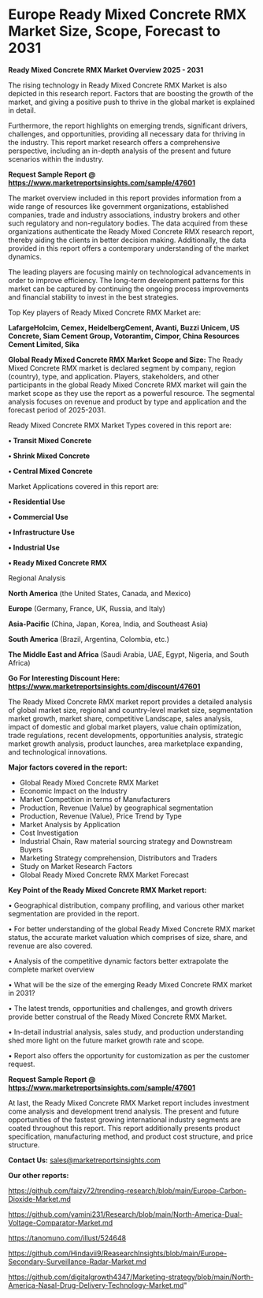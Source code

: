 # Europe Ready Mixed Concrete RMX Market Size, Scope, Forecast to 2031

<Strong> Ready Mixed Concrete RMX Market Overview 2025 - 2031</strong>

The rising technology in Ready Mixed Concrete RMX Market is also depicted in this research report. Factors that are boosting the growth of the market, and giving a positive push to thrive in the global market is explained in detail.

Furthermore, the report highlights on emerging trends, significant drivers, challenges, and opportunities, providing all necessary data for thriving in the industry. This report market research offers a comprehensive perspective, including an in-depth analysis of the present and future scenarios within the industry.

<strong>Request Sample Report @ <a href=https://www.marketreportsinsights.com/sample/47601>https://www.marketreportsinsights.com/sample/47601</a></strong>

The market overview included in this report provides information from a wide range of resources like government organizations, established companies, trade and industry associations, industry brokers and other such regulatory and non-regulatory bodies. The data acquired from these organizations authenticate the Ready Mixed Concrete RMX research report, thereby aiding the clients in better decision making. Additionally, the data provided in this report offers a contemporary understanding of the market dynamics.

The leading players are focusing mainly on technological advancements in order to improve efficiency. The long-term development patterns for this market can be captured by continuing the ongoing process improvements and financial stability to invest in the best strategies.

Top Key players of Ready Mixed Concrete RMX Market are:

<strong>LafargeHolcim, Cemex, HeidelbergCement, Avanti, Buzzi Unicem, US Concrete, Siam Cement Group, Votorantim, Cimpor, China Resources Cement Limited, Sika</strong>

<strong><b>Global Ready Mixed Concrete RMX Market Scope and Size:</b></strong>
The Ready Mixed Concrete RMX market is declared segment by company, region (country), type, and application. Players, stakeholders, and other participants in the global Ready Mixed Concrete RMX market will gain the market scope as they use the report as a powerful resource. The segmental analysis focuses on revenue and product by type and application and the forecast period of 2025-2031.

Ready Mixed Concrete RMX Market Types covered in this report are:

<strong>•  Transit Mixed Concrete

•  Shrink Mixed Concrete

•  Central Mixed Concrete</strong>

Market Applications covered in this report are:

<strong>•  Residential Use

•  Commercial Use

•  Infrastructure Use

•  Industrial Use

•  Ready Mixed Concrete RMX</strong> 

Regional Analysis

<strong>North America</strong> (the United States, Canada, and Mexico)

<strong>Europe</strong> (Germany, France, UK, Russia, and Italy)

<strong>Asia-Pacific</strong> (China, Japan, Korea, India, and Southeast Asia)

<strong>South America</strong> (Brazil, Argentina, Colombia, etc.)

<strong>The Middle East and Africa</strong> (Saudi Arabia, UAE, Egypt, Nigeria, and South Africa)

<strong>Go For Interesting Discount Here: <a href=https://www.marketreportsinsights.com/discount/47601>https://www.marketreportsinsights.com/discount/47601</a></strong>

The Ready Mixed Concrete RMX market report provides a detailed analysis of global market size, regional and country-level market size, segmentation market growth, market share, competitive Landscape, sales analysis, impact of domestic and global market players, value chain optimization, trade regulations, recent developments, opportunities analysis, strategic market growth analysis, product launches, area marketplace expanding, and technological innovations.

<strong><b>Major factors covered in the report:</b></strong>
<ul>
  <li>Global Ready Mixed Concrete RMX Market </li>
  <li>Economic Impact on the Industry</li>
  <li>Market Competition in terms of Manufacturers</li>
  <li>Production, Revenue (Value) by geographical segmentation</li>
  <li>Production, Revenue (Value), Price Trend by Type</li>
  <li>Market Analysis by Application</li>
  <li>Cost Investigation</li>
  <li>Industrial Chain, Raw material sourcing strategy and Downstream Buyers</li>
  <li>Marketing Strategy comprehension, Distributors and Traders</li>
  <li>Study on Market Research Factors</li>
  <li>Global Ready Mixed Concrete RMX Market Forecast</li>
</ul>

<strong><b>Key Point of the Ready Mixed Concrete RMX Market report:</b></strong>

• Geographical distribution, company profiling, and various other market segmentation are provided in the report.

• For better understanding of the global Ready Mixed Concrete RMX market status, the accurate market valuation which comprises of size, share, and revenue are also covered.

• Analysis of the competitive dynamic factors better extrapolate the complete market overview

• What will be the size of the emerging Ready Mixed Concrete RMX market in 2031?

• The latest trends, opportunities and challenges, and growth drivers provide better construal of the Ready Mixed Concrete RMX Market.

• In-detail industrial analysis, sales study, and production understanding shed more light on the future market growth rate and scope.

• Report also offers the opportunity for customization as per the customer request.

<strong>Request Sample Report @ <a href=https://www.marketreportsinsights.com/sample/47601>https://www.marketreportsinsights.com/sample/47601</a></strong>

At last, the Ready Mixed Concrete RMX Market report includes investment come analysis and development trend analysis. The present and future opportunities of the fastest growing international industry segments are coated throughout this report. This report additionally presents product specification, manufacturing method, and product cost structure, and price structure.

<strong>Contact Us:</strong>
sales@marketreportsinsights.com

<strong>Our other reports:</strong>

<a href=https://github.com/faizy72/trending-research/blob/main/Europe-Carbon-Dioxide-Market.md>https://github.com/faizy72/trending-research/blob/main/Europe-Carbon-Dioxide-Market.md</a>

<a href=https://github.com/yamini231/Research/blob/main/North-America-Dual-Voltage-Comparator-Market.md>https://github.com/yamini231/Research/blob/main/North-America-Dual-Voltage-Comparator-Market.md</a>

<a href=https://tanomuno.com/illust/524648>https://tanomuno.com/illust/524648</a>

<a href=https://github.com/Hindavii9/ReasearchInsights/blob/main/Europe-Secondary-Surveillance-Radar-Market.md>https://github.com/Hindavii9/ReasearchInsights/blob/main/Europe-Secondary-Surveillance-Radar-Market.md</a>

<a href=https://github.com/digitalgrowth4347/Marketing-strategy/blob/main/North-America-Nasal-Drug-Delivery-Technology-Market.md>https://github.com/digitalgrowth4347/Marketing-strategy/blob/main/North-America-Nasal-Drug-Delivery-Technology-Market.md</a>"
